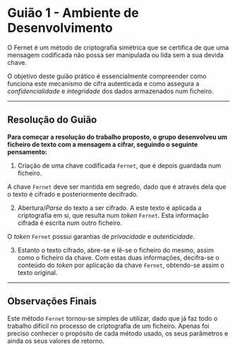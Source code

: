# Guião 1 - Ambiente de Desenvolvimento

O Fernet é um método de criptografia simétrica que se certifica de que uma mensagem codificada não possa ser manipulada ou lida sem a sua devida chave.

O objetivo deste guião prático é essencialmente compreender como funciona este mecanismo de cifra autenticada e como assegura a *confidencialidade* e *integridade* dos dados armazenados num ficheiro.

--- 

## Resolução do Guião

**Para começar a resolução do trabalho proposto, o grupo desenvolveu um ficheiro de texto com a mensagem a cifrar, seguindo o seguinte pensamento:**

1. Criação de uma chave codificada ```Fernet```, que é depois guardada num ficheiro.

A chave ```Fernet``` deve ser mantida em segredo, dado que é através dela que o texto é cifrado e posteriormente decifrado. 

2. Abertura/*Parse* do texto a ser cifrado. A este texto é aplicada a criptografia em si, que resulta num *token* ```Fernet```. Esta informação cifrada é escrita num outro ficheiro.

O *token* ```Fernet``` possui garantias de *privacidade* e *autenticidade*.

3. Estanto o texto cifrado, abre-se e lê-se o ficheiro do mesmo, assim como o ficheiro da chave. Com estas duas informações, decifra-se o conteúdo do *token* por aplicação da chave ```Fernet```, obtendo-se assim o texto original. 

---

## Observações Finais
 
Este método ```Fernet``` tornou-se simples de utilizar, dado que já faz todo o trabalho difícil no processo de criptografia de um ficheiro. Apenas foi preciso conhecer o propósito de cada método usado, os seus parâmetros e ainda os seus valores de retorno. 
